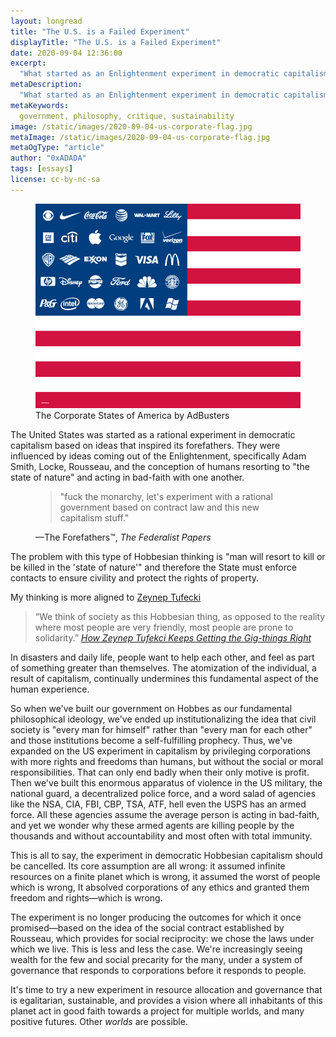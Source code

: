 ```yaml
---
layout: longread
title: "The U.S. is a Failed Experiment"
displayTitle: "The U.S. is a Failed Experiment"
date: 2020-09-04 12:36:00
excerpt:
  "What started as an Enlightenment experiment in democratic capitalism had the wrong assumptions of the human spirit from the beginning"
metaDescription:
  "What started as an Enlightenment experiment in democratic capitalism had the wrong assumptions of the human spirit from the beginning"
metaKeywords:
  government, philosophy, critique, sustainability
image: /static/images/2020-09-04-us-corporate-flag.jpg
metaImage: /static/images/2020-09-04-us-corporate-flag.jpg
metaOgType: "article"
author: "0xADADA"
tags: [essays]
license: cc-by-nc-sa
---
```


<figure>
  <img src="/static/images/2020-09-04-us-corporate-flag.jpg" alt="The Corporate States of America by AdBusters" title="The Corporate States of America by AdBusters">
  <figcaption>
    The Corporate States of America by AdBusters
  </figcaption>
</figure>

The United States was started as a rational experiment in democratic capitalism based on ideas that inspired its forefathers. They were influenced by ideas coming out of the Enlightenment, specifically Adam Smith, Locke, Rousseau, and the conception of humans resorting to "the state of nature" and acting in bad-faith with one another. 

<figure class="quote">
  <blockquote>
    <p>
      "fuck the monarchy, let's experiment with a rational government based on contract law and this new capitalism stuff."
    </p>
  </blockquote>
  <figcaption>
    —The Forefathers™, <cite>The Federalist Papers</cite>
  </figcaption>
</figure>

The problem with this type of Hobbesian thinking is "man will resort to kill or be killed in the 'state of nature'" and therefore the State must enforce contacts to ensure civility and protect the rights of property.

My thinking is more aligned to [Zeynep Tufecki](https://www.nytimes.com/2020/08/23/business/media/how-zeynep-tufekci-keeps-getting-the-big-things-right.html)

> “We think of society as this Hobbesian thing, as opposed to the reality where
> most people are very friendly, most people are prone to solidarity.”
> <cite><a href="https://www.nytimes.com/2020/08/23/business/media/how-zeynep-tufekci-keeps-getting-the-big-things-right.html">How Zeynep Tufekci Keeps Getting the Gig-things Right</a>
</cite>

In disasters and daily life, people want to help each other, and feel as part of something greater than themselves. The atomization of the individual, a result of capitalism, continually undermines this fundamental aspect of the human experience.

So when we've built our government on Hobbes as our fundamental philosophical ideology, we've ended up institutionalizing the idea that civil society is "every man for himself" rather than "every man for each other" and those institutions become a self-fulfilling prophecy. Thus, we've expanded on the US experiment in capitalism by privileging corporations with more rights and freedoms than humans, but without the social or moral responsibilities. That can only end badly when their only motive is profit. Then we've built this enormous apparatus of violence in the US military, the national guard, a decentralized police force, and a word salad of agencies like the NSA, CIA, FBI, CBP, TSA, ATF, hell even the USPS has an armed force. All these agencies assume the average person is acting in bad-faith, and yet we wonder why these armed agents are killing people by the thousands and without accountability and most often with total immunity.

This is all to say, the experiment in democratic Hobbesian capitalism should be cancelled. Its core assumption are all wrong: it assumed infinite resources on a finite planet which is wrong,  it assumed the worst of people which is wrong, It absolved corporations of any ethics and granted them
freedom and rights&mdash;which is wrong.

The experiment is no longer producing the outcomes for which it once promised&mdash;based on the idea of the social contract established by Rousseau, which provides for social reciprocity: we chose the laws under which we live. This is less and less the case. We're increasingly seeing wealth for the few and social precarity for the many, under a system of governance that responds to corporations before it responds to people.

It's time to try a new experiment in resource allocation and governance that is egalitarian, sustainable, and provides a vision where all inhabitants of this planet act in good faith towards a project for multiple worlds, and many positive futures. Other *worlds* are possible.
